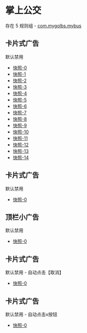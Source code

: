 # 掌上公交

存在 5 规则组 - [com.mygolbs.mybus](/src/apps/com.mygolbs.mybus.ts)

## 卡片式广告

默认禁用

- [快照-0](https://i.gkd.li/import/12790521)
- [快照-1](https://i.gkd.li/import/12790706)
- [快照-2](https://i.gkd.li/import/12790841)
- [快照-3](https://i.gkd.li/import/12790887)
- [快照-4](https://i.gkd.li/import/12790656)
- [快照-5](https://i.gkd.li/import/12790903)
- [快照-6](https://i.gkd.li/import/12790610)
- [快照-7](https://i.gkd.li/import/12790941)
- [快照-8](https://i.gkd.li/import/12791122)
- [快照-9](https://i.gkd.li/import/12790671)
- [快照-10](https://i.gkd.li/import/12790551)
- [快照-11](https://i.gkd.li/import/12790616)
- [快照-12](https://i.gkd.li/import/12790707)
- [快照-13](https://i.gkd.li/import/12790717)
- [快照-14](https://i.gkd.li/import/12791579)

## 卡片式广告

默认禁用

- [快照-0](https://i.gkd.li/import/12790762)

## 顶栏小广告

默认禁用

- [快照-0](https://i.gkd.li/import/12790841)

## 卡片式广告

默认禁用 - 自动点击【取消】

- [快照-0](https://i.gkd.li/import/12715980)

## 卡片式广告

默认禁用 - 自动点击x按钮

- [快照-0](https://i.gkd.li/import/12716035)
